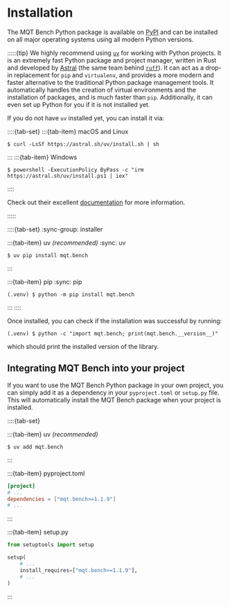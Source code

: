 # Installation

The MQT Bench Python package is available on [PyPI](https://pypi.org/project/mqt.bench/) and can be installed on all major operating systems using all modern Python versions.

:::::{tip}
We highly recommend using [`uv`](https://docs.astral.sh/uv/) for working with Python projects.
It is an extremely fast Python package and project manager, written in Rust and developed by [Astral](https://astral.sh/) (the same team behind [`ruff`](https://docs.astral.sh/ruff/)).
It can act as a drop-in replacement for `pip` and `virtualenv`, and provides a more modern and faster alternative to the traditional Python package management tools.
It automatically handles the creation of virtual environments and the installation of packages, and is much faster than `pip`.
Additionally, it can even set up Python for you if it is not installed yet.

If you do not have `uv` installed yet, you can install it via:

::::{tab-set}
:::{tab-item} macOS and Linux

```console
$ curl -LsSf https://astral.sh/uv/install.sh | sh
```

:::
:::{tab-item} Windows

```console
$ powershell -ExecutionPolicy ByPass -c "irm https://astral.sh/uv/install.ps1 | iex"
```

::::

Check out their excellent [documentation](https://docs.astral.sh/uv/) for more information.

:::::

::::{tab-set}
:sync-group: installer

:::{tab-item} uv _(recommended)_
:sync: uv

```console
$ uv pip install mqt.bench
```

:::

:::{tab-item} pip
:sync: pip

```console
(.venv) $ python -m pip install mqt.bench
```

:::
::::

Once installed, you can check if the installation was successful by running:

```console
(.venv) $ python -c "import mqt.bench; print(mqt.bench.__version__)"
```

which should print the installed version of the library.

## Integrating MQT Bench into your project

If you want to use the MQT Bench Python package in your own project, you can simply add it as a dependency in your `pyproject.toml` or `setup.py` file.
This will automatically install the MQT Bench package when your project is installed.

::::{tab-set}

:::{tab-item} uv _(recommended)_

```console
$ uv add mqt.bench
```

:::

:::{tab-item} pyproject.toml

```toml
[project]
# ...
dependencies = ["mqt.bench>=1.1.9"]
# ...
```

:::

:::{tab-item} setup.py

```python
from setuptools import setup

setup(
    # ...
    install_requires=["mqt.bench>=1.1.9"],
    # ...
)
```

:::
